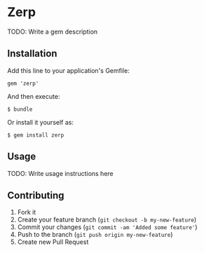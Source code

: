 # Zerp

TODO: Write a gem description

## Installation

Add this line to your application's Gemfile:

    gem 'zerp'

And then execute:

    $ bundle

Or install it yourself as:

    $ gem install zerp

## Usage

TODO: Write usage instructions here

## Contributing

1. Fork it
2. Create your feature branch (`git checkout -b my-new-feature`)
3. Commit your changes (`git commit -am 'Added some feature'`)
4. Push to the branch (`git push origin my-new-feature`)
5. Create new Pull Request
